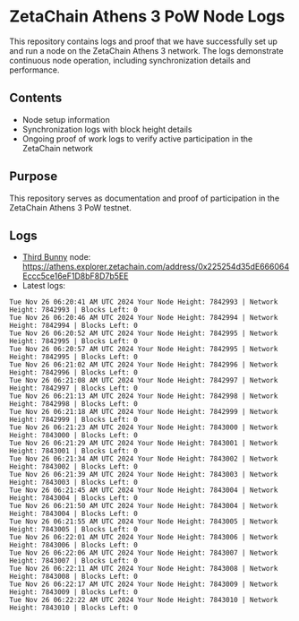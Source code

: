 # ZetaChain Athens 3 PoW Node Logs
This repository contains logs and proof that we have successfully set up and run a node on the ZetaChain Athens 3 network. The logs demonstrate continuous node operation, including synchronization details and performance.

## Contents
- Node setup information
- Synchronization logs with block height details
- Ongoing proof of work logs to verify active participation in the ZetaChain network

## Purpose
This repository serves as documentation and proof of participation in the ZetaChain Athens 3 PoW testnet.

## Logs

- [Third Bunny](https://thirdbunny.xyz/) node: https://athens.explorer.zetachain.com/address/0x225254d35dE666064Eccc5ce16eF1D8bF8D7b5EE
- Latest logs:
```
Tue Nov 26 06:20:41 AM UTC 2024 Your Node Height: 7842993 | Network Height: 7842993 | Blocks Left: 0
Tue Nov 26 06:20:46 AM UTC 2024 Your Node Height: 7842994 | Network Height: 7842994 | Blocks Left: 0
Tue Nov 26 06:20:52 AM UTC 2024 Your Node Height: 7842995 | Network Height: 7842995 | Blocks Left: 0
Tue Nov 26 06:20:57 AM UTC 2024 Your Node Height: 7842995 | Network Height: 7842995 | Blocks Left: 0
Tue Nov 26 06:21:02 AM UTC 2024 Your Node Height: 7842996 | Network Height: 7842996 | Blocks Left: 0
Tue Nov 26 06:21:08 AM UTC 2024 Your Node Height: 7842997 | Network Height: 7842997 | Blocks Left: 0
Tue Nov 26 06:21:13 AM UTC 2024 Your Node Height: 7842998 | Network Height: 7842998 | Blocks Left: 0
Tue Nov 26 06:21:18 AM UTC 2024 Your Node Height: 7842999 | Network Height: 7842999 | Blocks Left: 0
Tue Nov 26 06:21:23 AM UTC 2024 Your Node Height: 7843000 | Network Height: 7843000 | Blocks Left: 0
Tue Nov 26 06:21:29 AM UTC 2024 Your Node Height: 7843001 | Network Height: 7843001 | Blocks Left: 0
Tue Nov 26 06:21:34 AM UTC 2024 Your Node Height: 7843002 | Network Height: 7843002 | Blocks Left: 0
Tue Nov 26 06:21:39 AM UTC 2024 Your Node Height: 7843003 | Network Height: 7843003 | Blocks Left: 0
Tue Nov 26 06:21:45 AM UTC 2024 Your Node Height: 7843004 | Network Height: 7843004 | Blocks Left: 0
Tue Nov 26 06:21:50 AM UTC 2024 Your Node Height: 7843004 | Network Height: 7843004 | Blocks Left: 0
Tue Nov 26 06:21:55 AM UTC 2024 Your Node Height: 7843005 | Network Height: 7843005 | Blocks Left: 0
Tue Nov 26 06:22:01 AM UTC 2024 Your Node Height: 7843006 | Network Height: 7843006 | Blocks Left: 0
Tue Nov 26 06:22:06 AM UTC 2024 Your Node Height: 7843007 | Network Height: 7843007 | Blocks Left: 0
Tue Nov 26 06:22:11 AM UTC 2024 Your Node Height: 7843008 | Network Height: 7843008 | Blocks Left: 0
Tue Nov 26 06:22:17 AM UTC 2024 Your Node Height: 7843009 | Network Height: 7843009 | Blocks Left: 0
Tue Nov 26 06:22:22 AM UTC 2024 Your Node Height: 7843010 | Network Height: 7843010 | Blocks Left: 0
```
